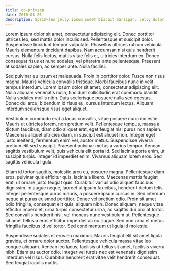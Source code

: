 ```yaml
---
title: go-privsep
date: 2010-01-01
description: Sprinkles jelly ipsum sweet biscuit marzipan. Jelly dolor biscuit croissant croissant sweet.
---
```

Lorem ipsum dolor sit amet, consectetur adipiscing elit. Donec porttitor ultrices leo, sed mattis dolor iaculis sed. Pellentesque et suscipit dolor. Suspendisse tincidunt tempor vulputate. Phasellus ultrices rutrum vehicula. Mauris elementum tincidunt dapibus. Nam accumsan nisi quis hendrerit cursus. Nulla felis lectus, mattis vitae felis et, ultricies interdum ex. Donec consequat risus et nunc sodales, vel pharetra ante pellentesque. Praesent at sodales sapien, ac semper ante. Nulla facilisi.

Sed pulvinar eu ipsum et malesuada. Proin in porttitor dolor. Fusce non risus magna. Mauris vehicula convallis tristique. Morbi faucibus nunc in velit tempus interdum. Lorem ipsum dolor sit amet, consectetur adipiscing elit. Nulla aliquam venenatis nulla, tincidunt sollicitudin erat commodo blandit. Nulla sodales mollis nibh. Duis scelerisque posuere nulla sed egestas. Donec dui arcu, bibendum id risus eu, cursus interdum lectus. Aliquam interdum scelerisque risus eget aliquet.

Vestibulum commodo erat a lacus convallis, vitae posuere nunc molestie. Mauris ut ultricies lorem, non pretium velit. Pellentesque tempus, massa a dictum faucibus, diam odio aliquet erat, eget feugiat nisi purus non sapien. Maecenas aliquet ultricies diam, in suscipit est aliquet non. Integer eget justo eleifend, fermentum enim vel, auctor metus. Suspendisse viverra pretium elit sed suscipit. Praesent pulvinar metus a varius tempor. Aenean sagittis vestibulum velit, quis vehicula elit porta id. Sed lacinia porta enim, ut suscipit turpis. Integer id imperdiet enim. Vivamus aliquam lorem eros. Sed sagittis vehicula ligula.

Etiam id tortor sagittis, molestie arcu eu, posuere magna. Pellentesque diam eros, pulvinar quis efficitur quis, lacinia a libero. Maecenas mattis feugiat erat, ut ornare justo feugiat quis. Curabitur varius odio aliquet faucibus dignissim. In augue neque, laoreet ut ipsum faucibus, hendrerit dictum felis. Integer pellentesque purus mauris, a posuere ipsum cursus in. Sed interdum neque at purus euismod porttitor. Donec vel pretium odio. Proin sit amet odio fringilla, consequat elit quis, aliquam nibh. Donec aliquam, neque vitae efficitur imperdiet, urna turpis consectetur urna, ac sagittis dui orci at tortor. Sed convallis hendrerit nisi, vel rhoncus nunc vestibulum ut. Pellentesque sit amet tellus a eros efficitur imperdiet ac eu augue. Sed non urna et metus fringilla faucibus id vel tortor. Sed condimentum ut ligula id molestie.

Suspendisse sodales et eros eu maximus. Mauris feugiat elit sit amet ligula gravida, et ornare dolor auctor. Pellentesque vehicula massa vitae leo congue aliquam. Aenean leo lacus, facilisis ut tellus sit amet, facilisis viverra nibh. Etiam eu auctor odio. Integer vel turpis nec est venenatis dignissim interdum vel risus. Curabitur hendrerit erat vitae velit hendrerit consequat. Sed feugiat iaculis mattis.